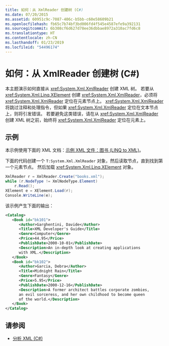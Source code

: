 ```yaml
---
title: 如何：从 XmlReader 创建树 (C#)
ms.date: 07/20/2015
ms.assetid: 60951c9c-7087-406c-b5bb-c60e58609b21
ms.openlocfilehash: fb65c7b74bf3bd006fd4f545e4587efe9a392131
ms.sourcegitcommit: 6b308cf6d627d78ee36dbbae8972a310ac7fd6c8
ms.translationtype: HT
ms.contentlocale: zh-CN
ms.lasthandoff: 01/23/2019
ms.locfileid: "54496174"
---
```

# <a name="how-to-create-a-tree-from-an-xmlreader-c"></a>如何：从 XmlReader 创建树 (C#)
本主题演示如何直接从 <xref:System.Xml.XmlReader> 创建 XML 树。 若要从 <xref:System.Xml.Linq.XElement> 创建 <xref:System.Xml.XmlReader>，必须将 <xref:System.Xml.XmlReader> 定位在元素节点上。 <xref:System.Xml.XmlReader> 将跳过注释和处理指令，但如果 <xref:System.Xml.XmlReader> 定位在文本节点上，则将引发错误。 若要避免这类错误，请在从 <xref:System.Xml.XmlReader> 创建 XML 树之前，始终将 <xref:System.Xml.XmlReader> 定位在元素上。  
  
## <a name="example"></a>示例  
 本示例使用下面的 XML 文档：[示例 XML 文件：图书 (LINQ to XML)](../../../../csharp/programming-guide/concepts/linq/sample-xml-file-books-linq-to-xml.md)。  
  
 下面的代码创建一个 `T:System.Xml.XmlReader` 对象，然后读取节点，直到找到第一个元素节点。 然后加载 <xref:System.Xml.Linq.XElement> 对象。  
  
```csharp  
XmlReader r = XmlReader.Create("books.xml");  
while (r.NodeType != XmlNodeType.Element)  
    r.Read();  
XElement e = XElement.Load(r);  
Console.WriteLine(e);  
```  
  
 该示例产生下面的输出：  
  
```xml  
<Catalog>  
   <Book id="bk101">  
      <Author>Garghentini, Davide</Author>  
      <Title>XML Developer's Guide</Title>  
      <Genre>Computer</Genre>  
      <Price>44.95</Price>  
      <PublishDate>2000-10-01</PublishDate>  
      <Description>An in-depth look at creating applications   
      with XML.</Description>  
   </Book>  
   <Book id="bk102">  
      <Author>Garcia, Debra</Author>  
      <Title>Midnight Rain</Title>  
      <Genre>Fantasy</Genre>  
      <Price>5.95</Price>  
      <PublishDate>2000-12-16</PublishDate>  
      <Description>A former architect battles corporate zombies,   
      an evil sorceress, and her own childhood to become queen   
      of the world.</Description>  
   </Book>  
</Catalog>  
```  
  
## <a name="see-also"></a>请参阅

- [分析 XML (C#)](../../../../csharp/programming-guide/concepts/linq/parsing-xml.md)
